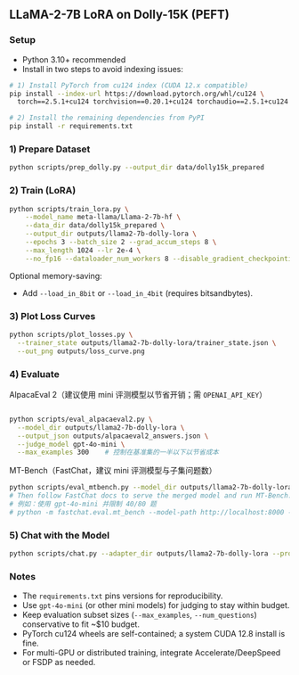 ## LLaMA-2-7B LoRA on Dolly-15K (PEFT)

### Setup
- Python 3.10+ recommended
- Install in two steps to avoid indexing issues:

```bash
# 1) Install PyTorch from cu124 index (CUDA 12.x compatible)
pip install --index-url https://download.pytorch.org/whl/cu124 \
  torch==2.5.1+cu124 torchvision==0.20.1+cu124 torchaudio==2.5.1+cu124

# 2) Install the remaining dependencies from PyPI
pip install -r requirements.txt
```


### 1) Prepare Dataset
```bash
python scripts/prep_dolly.py --output_dir data/dolly15k_prepared
```

### 2) Train (LoRA)
```bash
python scripts/train_lora.py \
    --model_name meta-llama/Llama-2-7b-hf \
    --data_dir data/dolly15k_prepared \
    --output_dir outputs/llama2-7b-dolly-lora \
    --epochs 3 --batch_size 2 --grad_accum_steps 8 \
    --max_length 1024 --lr 2e-4 \
    --no_fp16 --dataloader_num_workers 8 --disable_gradient_checkpointing
```

Optional memory-saving:
- Add `--load_in_8bit` or `--load_in_4bit` (requires bitsandbytes).

### 3) Plot Loss Curves
```bash
python scripts/plot_losses.py \
  --trainer_state outputs/llama2-7b-dolly-lora/trainer_state.json \
  --out_png outputs/loss_curve.png
```

### 4) Evaluate

AlpacaEval 2（建议使用 mini 评测模型以节省开销；需 `OPENAI_API_KEY`）
```bash

python scripts/eval_alpacaeval2.py \
  --model_dir outputs/llama2-7b-dolly-lora \
  --output_json outputs/alpacaeval2_answers.json \
  --judge_model gpt-4o-mini \
  --max_examples 300    # 控制在基准集的一半以下以节省成本
```

MT-Bench（FastChat，建议 mini 评测模型与子集问题数）
```bash
python scripts/eval_mtbench.py --model_dir outputs/llama2-7b-dolly-lora --merged_out outputs/merged-for-fastchat
# Then follow FastChat docs to serve the merged model and run MT-Bench.
# 例如：使用 gpt-4o-mini 并限制 40/80 题
# python -m fastchat.eval.mt_bench --model-path http://localhost:8000 --num-questions 40 --judge-model gpt-4o-mini
```

### 5) Chat with the Model
```bash
python scripts/chat.py --adapter_dir outputs/llama2-7b-dolly-lora --prompt "Explain LoRA in simple terms."
```

### Notes
- The `requirements.txt` pins versions for reproducibility.
- Use `gpt-4o-mini` (or other mini models) for judging to stay within budget.
- Keep evaluation subset sizes (`--max_examples`, `--num_questions`) conservative to fit ~$10 budget.
- PyTorch cu124 wheels are self-contained; a system CUDA 12.8 install is fine.
- For multi-GPU or distributed training, integrate Accelerate/DeepSpeed or FSDP as needed.



